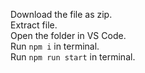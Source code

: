 Download the file as zip.\
Extract file.\
Open the folder in VS Code.\
Run `npm i` in terminal.\
Run `npm run start` in terminal.
